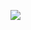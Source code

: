 ![](https://github.com/nondejus/bemoeiguru-meme/blob/main/doctor%20robin/poesie%20mauw/fat-freddys-cat-21373450.jpg)
